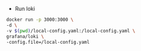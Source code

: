 - Run loki

``` bash 
docker run -p 3000:3000 \
-d \
-v $(pwd)/local-config.yaml:/local-config.yaml \
grafana/loki \
-config.file=/local-config.yaml
```
